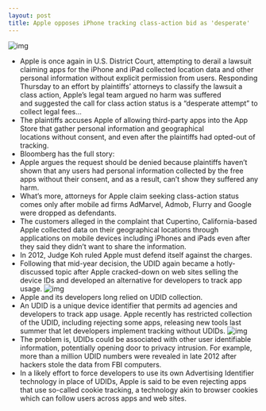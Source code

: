 ```yaml
---
layout: post
title: Apple opposes iPhone tracking class-action bid as 'desperate'
---
```

![img](http://media.idownloadblog.com/wp-content/uploads/2011/04/iPhone-Location-Tracking.jpg)
* Apple is once again in U.S. District Court, attempting to derail a lawsuit claiming apps for the iPhone and iPad collected location data and other personal information without explicit permission from users. Responding Thursday to an effort by plaintiffs’ attorneys to classify the lawsuit a class action, Apple’s legal team argued no harm was suffered and suggested the call for class action status is a “desperate attempt” to collect legal fees…
* The plaintiffs accuses Apple of allowing third-party apps into the App Store that gather personal information and geographical locations without consent, and even after the plaintiffs had opted-out of tracking.
* Bloomberg has the full story:
* Apple argues the request should be denied because plaintiffs haven’t shown that any users had personal information collected by the free apps without their consent, and as a result, can’t show they suffered any harm.
* What’s more, attorneys for Apple claim seeking class-action status comes only after mobile ad firms AdMarvel, Admob, Flurry and Google were dropped as defendants.
* The customers alleged in the complaint that Cupertino, California-based Apple collected data on their geographical locations through applications on mobile devices including iPhones and iPads even after they said they didn’t want to share the information.
* In 2012, Judge Koh ruled Apple must defend itself against the charges.
* Following that mid-year decision, the UDID again became a hotly-discussed topic after Apple cracked-down on web sites selling the device IDs and developed an alternative for developers to track app usage.
![img](http://media.idownloadblog.com/wp-content/uploads/2013/03/iOS-6-Settings-Limit-Ad-Tracking.png)
* Apple and its developers long relied on UDID collection.
* An UDID is a unique device identifier that permits ad agencies and developers to track app usage. Apple recently has restricted collection of the UDID, including rejecting some apps, releasing new tools last summer that let developers implement tracking without UDIDs.
![img](http://media.idownloadblog.com/wp-content/uploads/2011/03/itunesUDID-e1299091277464.jpg)
* The problem is, UDIDs could be associated with other user identifiable information, potentially opening door to privacy intrusion. For example, more than a million UDID numbers were revealed in late 2012 after hackers stole the data from FBI computers.
* In a likely effort to force developers to use its own Advertising Identifier technology in place of UDIDs, Apple is said to be even rejecting apps that use so-called cookie tracking, a technology akin to browser cookies which can follow users across apps and web sites.

